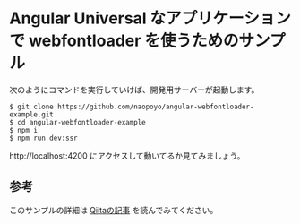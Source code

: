 # Angular Universal なアプリケーションで webfontloader を使うためのサンプル

次のようにコマンドを実行していけば、開発用サーバーが起動します。

```
$ git clone https://github.com/naopoyo/angular-webfontloader-example.git
$ cd angular-webfontloader-example
$ npm i
$ npm run dev:ssr
```

http://localhost:4200 にアクセスして動いてるか見てみましょう。

## 参考

このサンプルの詳細は [Qiitaの記事](https://qiita.com/naopoyo/items/224a911c45ec729dbd1d) を読んでみてください。
